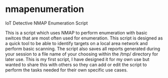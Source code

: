 # nmapenumeration
IoT Detective NMAP Enumeration Script

This is a script which uses NMAP to perform enumeration with basic switces that are most often used for enumeration.  This script
is designed as a quick tool to be able to identify targets on a local area network and perform basic scanning.  The script also saves all
reports generated during your session to a file name of your choosing within the /tmp/ directory for later use.  This is my first script,
I have designed it for my own use but wanted to share this with others so they can add or edit the script to perform the tasks needed for
their own specific use cases.
